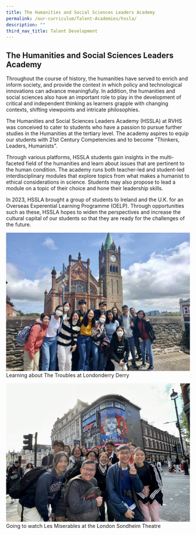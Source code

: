 ```yaml
---
title: The Humanities and Social Sciences Leaders Academy
permalink: /our-curriculum/Talent-Academies/hssla/
description: ""
third_nav_title: Talent Development
---
```

## The Humanities and Social Sciences Leaders Academy

Throughout the course of history, the humanities have served to enrich and inform society, and provide the context in which policy and technological innovations can advance meaningfully. In addition, the humanities and social sciences also have an important role to play in the development of critical and independent thinking as learners grapple with changing contexts, shifting viewpoints and intricate philosophies. 

The Humanities and Social Sciences Leaders Academy (HSSLA) at RVHS was conceived to cater to students who have a passion to pursue further studies in the Humanities at the tertiary level. The academy aspires to equip our students with 21st Century Competencies and to become "Thinkers, Leaders, Humanists".

Through various platforms, HSSLA students gain insights in the multi-faceted field of the humanities and learn about issues that are pertinent to the human condition. The academy runs both teacher-led and student-led interdisciplinary modules that explore topics from what makes a humanist to ethical considerations in science. Students may also propose to lead a module on a topic of their choice and hone their leadership skills.

In 2023, HSSLA brought a group of students to Ireland and the U.K. for an Overseas Experential Learning Programme (OELP). Through opportunities such as these, HSSLA hopes to widen the perspectives and increase the cultural capital of our students so that they are ready for the challenges of the future.

![Learning about The Troubles at Londonderry _ Derry!](/images/learning%20about%20the%20troubles%20at%20londonderry%20_%20derry!.jpg)Learning about The Troubles at Londonderry Derry

![Les Mis HSSLA](/images/going%20to%20watch%20les%20miserables%20at%20the%20london%20sondheim%20theatre!.jpg)Going to watch Les Miserables at the London Sondheim Theatre